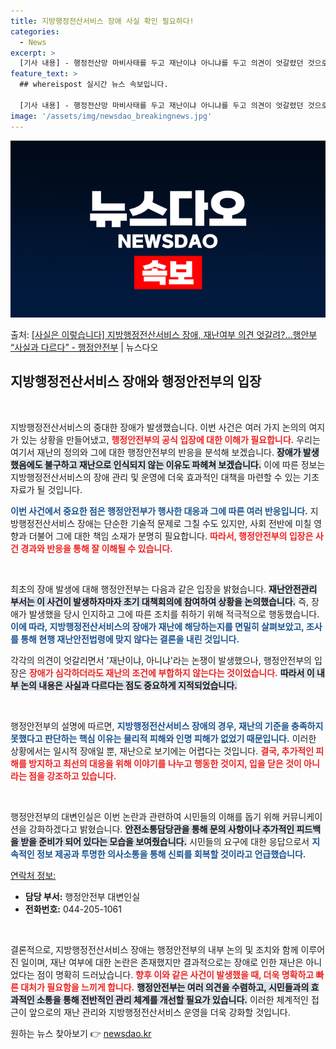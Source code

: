 ```yaml
---
title: 지방행정전산서비스 장애 사실 확인 필요하다!
categories:
  - News
excerpt: >
  [기사 내용] - 행정전산망 마비사태를 두고 재난이냐 아니냐를 두고 의견이 엇갈렸던 것으로 알려졌으며, - …
feature_text: >
  ## whereispost 실시간 뉴스 속보입니다.

  [기사 내용] - 행정전산망 마비사태를 두고 재난이냐 아니냐를 두고 의견이 엇갈렸던 것으로 알려졌으며, - …
image: '/assets/img/newsdao_breakingnews.jpg'
---
```


![뉴스다오 속보](/assets/img/newsdao_breakingnews.jpg)

<p>출처: <a href="https://newsdao.kr/2613" rel="dofollow">[사실은 이렇습니다] 지방행정전산서비스 장애, 재난여부 의견 엇갈려?…행안부 “사실과 다르다” - 행정안전부</a> | 뉴스다오</p>

<h2 data-ke-size="size26">지방행정전산서비스 장애와 행정안전부의 입장</h2>

<p data-ke-size="size16">&nbsp;</p>

지방행정전산서비스의 중대한 장애가 발생했습니다. 이번 사건은 여러 가지 논의의 여지가 있는 상황을 만들어냈고, <b><span style="color: #ee2323;">행정안전부의 공식 입장에 대한 이해가 필요합니다.</span></b> 우리는 여기서 재난의 정의와 그에 대한 행정안전부의 반응을 분석해 보겠습니다. <b><span style="background-color: #21538527;">장애가 발생했음에도 불구하고 재난으로 인식되지 않는 이유도 파헤쳐 보겠습니다.</span></b> 이에 따른 정보는 지방행정전산서비스의 장애 관리 및 운영에 더욱 효과적인 대책을 마련할 수 있는 기초 자료가 될 것입니다.

<b><span style="color: #1a5490;">이번 사건에서 중요한 점은 행정안전부가 행사한 대응과 그에 따른 여러 반응입니다.</span></b> 지방행정전산서비스 장애는 단순한 기술적 문제로 그칠 수도 있지만, 사회 전반에 미칠 영향과 더불어 그에 대한 책임 소재가 분명히 필요합니다. <b><span style="color: #ee2323;">따라서, 행정안전부의 입장은 사건 경과와 반응을 통해 잘 이해될 수 있습니다.</span></b>

<p data-ke-size="size16">&nbsp;</p>

최초의 장애 발생에 대해 행정안전부는 다음과 같은 입장을 밝혔습니다. <b><span style="background-color: #21538527;">재난안전관리 부서는 이 사건이 발생하자마자 초기 대책회의에 참여하여 상황을 논의했습니다.</span></b> 즉, 장애가 발생했을 당시 인지하고 그에 따른 조치를 취하기 위해 적극적으로 행동했습니다. <b><span style="color: #1a5490;">이에 따라, 지방행정전산서비스의 장애가 재난에 해당하는지를 면밀히 살펴보았고, 조사를 통해 현행 재난안전법령에 맞지 않다는 결론을 내린 것입니다.</span></b>

각각의 의견이 엇갈리면서 '재난이냐, 아니냐'라는 논쟁이 발생했으나, 행정안전부의 입장은 <b><span style="color: #ee2323;">장애가 심각하더라도 재난의 조건에 부합하지 않는다는 것이었습니다.</span></b> <b><span style="background-color: #21538527;">따라서 이 내부 논의 내용은 사실과 다르다는 점도 중요하게 지적되었습니다.</span></b>

<p data-ke-size="size16">&nbsp;</p>

행정안전부의 설명에 따르면, <b><span style="color: #1a5490;">지방행정전산서비스 장애의 경우, 재난의 기준을 충족하지 못했다고 판단하는 핵심 이유는 물리적 피해와 인명 피해가 없었기 때문입니다.</span></b> 이러한 상황에서는 일시적 장애일 뿐, 재난으로 보기에는 어렵다는 것입니다. <b><span style="color: #ee2323;">결국, 추가적인 피해를 방지하고 최선의 대응을 위해 이야기를 나누고 행동한 것이지, 입을 닫은 것이 아니라는 점을 강조하고 있습니다.</span></b>

<p data-ke-size="size16">&nbsp;</p>

행정안전부의 대변인실은 이번 논란과 관련하여 시민들의 이해를 돕기 위해 커뮤니케이션을 강화하겠다고 밝혔습니다. <b><span style="background-color: #21538527;">안전소통담당관을 통해 문의 사항이나 추가적인 피드백을 받을 준비가 되어 있다는 모습을 보여줬습니다.</span></b> 시민들의 요구에 대한 응답으로서 <b><span style="color: #1a5490;">지속적인 정보 제공과 투명한 의사소통을 통해 신뢰를 회복할 것이라고 언급했습니다.</span></b>

<div>
<u>연락처 정보:</u>
<ul>
<li><b>담당 부서:</b> 행정안전부 대변인실</li>
<li><b>전화번호:</b> 044-205-1061</li>
</ul>
</div>

<p data-ke-size="size16">&nbsp;</p>

결론적으로, 지방행정전산서비스 장애는 행정안전부의 내부 논의 및 조치와 함께 이루어진 일이며, 재난 여부에 대한 논란은 존재했지만 결과적으로는 장애로 인한 재난은 아니었다는 점이 명확히 드러났습니다. <b><span style="color: #ee2323;">향후 이와 같은 사건이 발생했을 때, 더욱 명확하고 빠른 대처가 필요함을 느끼게 합니다.</span></b> <b><span style="background-color: #21538527;">행정안전부는 여러 의견을 수렴하고, 시민들과의 효과적인 소통을 통해 전반적인 관리 체계를 개선할 필요가 있습니다.</span></b> 이러한 체계적인 접근이 앞으로의 재난 관리와 지방행정전산서비스 운영을 더욱 강화할 것입니다. 

원하는 뉴스 찾아보기 👉 <a href="https://newsdao.kr" rel="dofollow">newsdao.kr</a>


